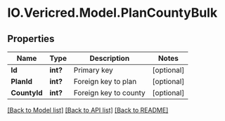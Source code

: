 # IO.Vericred.Model.PlanCountyBulk
## Properties

Name | Type | Description | Notes
------------ | ------------- | ------------- | -------------
**Id** | **int?** | Primary key | [optional] 
**PlanId** | **int?** | Foreign key to plan | [optional] 
**CountyId** | **int?** | Foreign key to county | [optional] 

[[Back to Model list]](../README.md#documentation-for-models) [[Back to API list]](../README.md#documentation-for-api-endpoints) [[Back to README]](../README.md)

